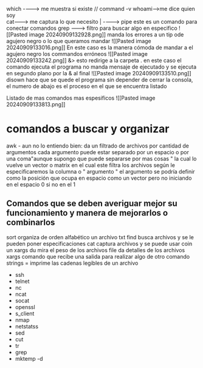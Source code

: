 
which ----> me muestra si existe // command -v 
whoami-->me dice quien soy  
cat---> me captura lo que necesito 
| ----> pipe este es un comando para conectar comandos 
grep ---> filtro para buscar algo en especifico 
![[Pasted image 20240909132928.png]]
manda los errores a un tip ode agujero negro  o lo que queramos mandar
![[Pasted image 20240909133016.png]]
En este caso es la manera cómoda de mandar a  el agujero negro los commandos erróneos 
![[Pasted image 20240909133242.png]]
&> esto redirige  a la carpeta . en este caso el comando ejecuta el programa no manda mensaje de ejecutado y se ejecuta en segundo plano por la & al final
![[Pasted image 20240909133510.png]]
disown hace que se quede el programa sin depender de cerrar la consola, el numero de abajo es el proceso en el que se encuentra listado 

Listado de mas comandos mas espesificos ![[Pasted image 20240909133813.png]]


# comandos a buscar y  organizar 
awk - aun no lo entiendo bien: da un filtrado de archivos por cantidad de argumentos cada argumento puede estar separado por un espacio o por una coma"aunque supongo que puede separarse por mas cosas " la cual lo vuelve un vector o matrix en el cual este filtra los archivos según le especificaremos la columna o " argumento " el argumento se podría definir como la posición que ocupa en espacio como un vector pero no iniciando en el espacio 0 si no en el 1
## **Comandos que se deben averiguar mejor su funcionamiento y manera de mejorarlos o combinarlos**
sort organiza de orden alfabético un archivo txt
find busca archivos y se le pueden poner especificaciones
cat captura archivos y se puede usar coin un xargs
du mira el peso de los archivos 
file da detalles de los archivos
xargs comando que recibe una salida para realizar algo de otro comando 
strings = imprime las cadenas legibles de un archivo 
- ssh
- telnet
- nc
- ncat
- socat
- openssl
- s_client
- nmap
- netstatss
- sed
- cut
- tr
- grep
- mktemp -d 
